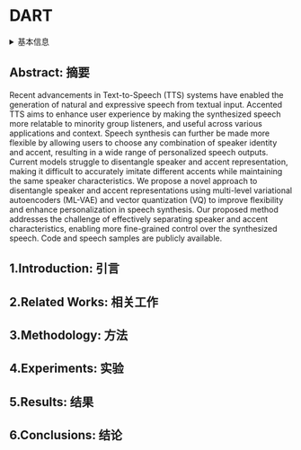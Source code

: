 # DART

<details>
<summary>基本信息</summary>

- 标题: "DART: Disentanglement of Accent and Speaker Representation in Multispeaker Text-to-Speech"
- 作者:
  - 01 Jan Melechovsky,
  - 02 Ambuj Mehrish,
  - 03 Berrak Sisman,
  - 04 Dorien Herremans
- 链接:
  - [ArXiv](https://arxiv.org/abs/2410.13342)
  - [Publication]() Audio Imagination workshop of NeurIPS 2024
  - [Github](https://github.com/amaai-lab/DART)
  - [Demo](https://amaai-lab.github.io/DART/)
- 文件:
  - [ArXiv] #TODO
  - [Publication] #TODO

</details>

## Abstract: 摘要

Recent advancements in Text-to-Speech (TTS) systems have enabled the generation of natural and expressive speech from textual input.
Accented TTS aims to enhance user experience by making the synthesized speech more relatable to minority group listeners, and useful across various applications and context.
Speech synthesis can further be made more flexible by allowing users to choose any combination of speaker identity and accent, resulting in a wide range of personalized speech outputs.
Current models struggle to disentangle speaker and accent representation, making it difficult to accurately imitate different accents while maintaining the same speaker characteristics.
We propose a novel approach to disentangle speaker and accent representations using multi-level variational autoencoders (ML-VAE) and vector quantization (VQ) to improve flexibility and enhance personalization in speech synthesis.
Our proposed method addresses the challenge of effectively separating speaker and accent characteristics, enabling more fine-grained control over the synthesized speech.
Code and speech samples are publicly available.

## 1.Introduction: 引言

## 2.Related Works: 相关工作

## 3.Methodology: 方法

## 4.Experiments: 实验

## 5.Results: 结果

## 6.Conclusions: 结论
